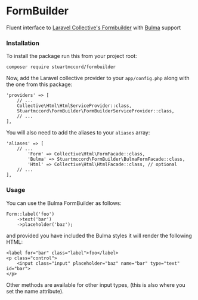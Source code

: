# FormBuilder
Fluent interface to [Laravel Collective's Formbuilder](https://github.com/LaravelCollective/html) with [Bulma](http://bulma.io) support

### Installation
To install the package run this from your project root:

    composer require stuartmccord/formbuilder

Now, add the Laravel collective provider to your `app/config.php` along with the one from this package:

    'providers' => [
        // ...
        Collective\Html\HtmlServiceProvider::class,
        Stuartmccord\FormBuilder\FormBuilderServiceProvider::class,
        // ...
    ],

You will also need to add the aliases to your `aliases` array:

    'aliases' => [
        // ...
            'Form' => Collective\Html\FormFacade::class,
            'Bulma' => Stuartmccord\FormBuilder\BulmaFormFacade::class,
            'Html' => Collective\Html\HtmlFacade::class, // optional
        // ...
    ],
    
### Usage
You can use the Bulma FormBuilder as follows:

    Form::label('foo')
        ->text('bar')
        ->placeholder('baz');
        
and provided you have included the Bulma styles it will render the following HTML:

    <label for="bar" class="label">foo</label>
    <p class="control">
        <input class="input" placeholder="baz" name="bar" type="text" id="bar">
    </p>

Other methods are available for other input types, (this is also where you set the name attribute).